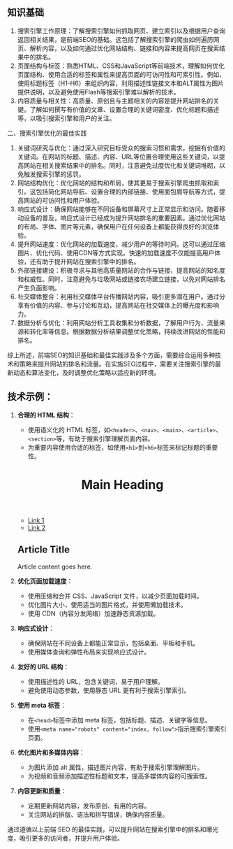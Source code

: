 ## 知识基础

1. 搜索引擎工作原理：了解搜索引擎如何抓取网页、建立索引以及根据用户查询返回相关结果，是前端SEO的基础。这包括了解搜索引擎的爬虫如何遍历网页、解析内容，以及如何通过优化网站结构、链接和内容来提高网页在搜索结果中的排名。
2. 页面结构与标签：熟悉HTML、CSS和JavaScript等前端技术，理解如何优化页面结构、使用合适的标签和属性来提高页面的可访问性和可索引性。例如，使用标题标签（H1-H6）来组织内容，利用描述性链接文本和ALT属性为图片提供说明，以及避免使用Flash等搜索引擎难以解析的技术。
3. 内容质量与相关性：高质量、原创且与主题相关的内容是提升网站排名的关键。了解如何撰写有价值的文章、设置合理的关键词密度、优化标题和描述等，以吸引搜索引擎和用户的关注。

二、搜索引擎优化的最佳实践

1. 关键词研究与优化：通过深入研究目标受众的搜索习惯和需求，挖掘有价值的关键词。在网站的标题、描述、内容、URL等位置合理使用这些关键词，以提高网站在相关搜索结果中的排名。同时，注意避免过度优化和关键词堆砌，以免触发搜索引擎的惩罚。
2. 网站结构优化：优化网站的结构和布局，使其更易于搜索引擎爬虫抓取和索引。这包括简化网站导航、设置合理的内部链接、使用面包屑导航等方式，提高网站的可访问性和用户体验。
3. 响应式设计：确保网站能够在不同设备和屏幕尺寸上正常显示和访问。随着移动设备的普及，响应式设计已经成为提升网站排名的重要因素。通过优化网站的布局、字体、图片等元素，确保用户在任何设备上都能获得良好的浏览体验。
4. 提升网站速度：优化网站的加载速度，减少用户的等待时间。这可以通过压缩图片、优化代码、使用CDN等方式实现。快速的加载速度不仅能提高用户体验，还有助于提升网站在搜索引擎中的排名。
5. 外部链接建设：积极寻求与其他高质量网站的合作与链接，提高网站的知名度和权威性。同时，注意避免与垃圾网站或链接农场建立链接，以免对网站排名产生负面影响。
6. 社交媒体整合：利用社交媒体平台传播网站内容，吸引更多潜在用户。通过分享有价值的内容、参与讨论和互动，提高网站在社交媒体上的曝光度和影响力。
7. 数据分析与优化：利用网站分析工具收集和分析数据，了解用户行为、流量来源和转化率等信息。根据数据分析结果调整优化策略，持续改进网站的性能和排名。

综上所述，前端SEO的知识基础和最佳实践涉及多个方面，需要综合运用多种技术和策略来提升网站的排名和流量。在实施SEO过程中，需要关注搜索引擎的最新动态和算法变化，及时调整优化策略以适应新的环境。

## 技术示例：

1.  **合理的 HTML 结构**：
    *   使用语义化的 HTML 标签，如`<header>`、`<nav>`、`<main>`、`<article>`、`<section>`等，有助于搜索引擎理解页面内容。
    *   为重要内容使用合适的标签，如使用`<h1>`到`<h6>`标签来标记标题的重要性。

    <!DOCTYPE html>
    <html lang="en">
    <head>
      <meta charset="UTF-8">
      <title>Page Title</title>
    </head>
    <body>
      <header>
        <h1>Main Heading</h1>
      </header>
      <nav>
        <ul>
          <li><a href="#">Link 1</a></li>
          <li><a href="#">Link 2</a></li>
        </ul>
      </nav>
      <main>
        <article>
          <h2>Article Title</h2>
          <p>Article content goes here.</p>
        </article>
      </main>
    </body>
    </html>
    

2.  **优化页面加载速度**：
    
    *   使用压缩和合并 CSS、JavaScript 文件，以减少页面加载时间。
    *   优化图片大小，使用适当的图片格式，并使用懒加载技术。
    *   使用 CDN（内容分发网络）加速静态资源加载。
3.  **响应式设计**：
    
    *   确保网站在不同设备上都能正常显示，包括桌面、平板和手机。
    *   使用媒体查询和弹性布局来实现响应式设计。
4.  **友好的 URL 结构**：
    
    *   使用描述性的 URL，包含关键词，易于用户理解。
    *   避免使用动态参数，使用静态 URL 更有利于搜索引擎索引。
5.  **使用 meta 标签**：
    
    *   在`<head>`标签中添加 meta 标签，包括标题、描述、关键字等信息。
    *   使用`<meta name="robots" content="index, follow">`指示搜索引擎索引页面。

    <meta name="description" content="Page description">
    <meta name="keywords" content="keyword1, keyword2, keyword3">
    <meta name="robots" content="index, follow">
    

6.  **优化图片和多媒体内容**：
    
    *   为图片添加 alt 属性，描述图片内容，有助于搜索引擎理解图片。
    *   为视频和音频添加描述性标题和文本，提高多媒体内容的可搜索性。
7.  **内容更新和质量**：
    
    *   定期更新网站内容，发布原创、有用的内容。
    *   关注网站的排版、语法和拼写错误，确保内容质量。

通过遵循以上前端 SEO 的最佳实践，可以提升网站在搜索引擎中的排名和曝光度，吸引更多的访问者，并提升用户体验。